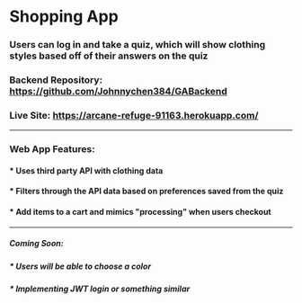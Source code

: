 # Shopping App 
### Users can log in and take a quiz, which will show clothing styles based off of their answers on the quiz
### Backend Repository: https://github.com/Johnnychen384/GABackend
### Live Site: https://arcane-refuge-91163.herokuapp.com/

*****

### Web App Features:
#### * Uses third party API with clothing data
#### * Filters through the API data based on preferences saved from the quiz
#### * Add items to a cart and mimics "processing" when users checkout

*****

##### Coming Soon:
##### * Users will be able to choose a color
##### * Implementing JWT login or something similar
